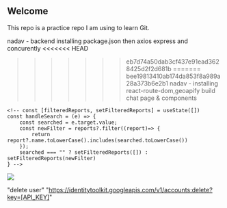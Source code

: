Welcome
-------------------------------
This repo is a practice repo I am using to learn Git.

nadav - backend installing package.json then axios express and concurently
<<<<<<< HEAD
>>>>>>> eb7d74a50dab3cf437e91ead3628425d2f2d681b
=======
>>>>>>> bee19813410ab174da853f8a989a28a373b6e2b1
nadav - installing react-route-dom,geoapify build chat page & components

<!-- const CurrentLocation = () => {
    const lat = 31.8952532;
    const lng = 34.8105616;
    const myAPIKey = "cb3099bb7a604bb0b86052dbe0ad8b65";
    const reverseGeocodingUrl = `https://api.geoapify.com/v1/geocode/reverse?lat=${lat}&lon=${lng}&apiKey=${myAPIKey}`;

    fetch(reverseGeocodingUrl).then(result => result.json())
      .then(featureCollection => {
        console.log(featureCollection);
      });
    return(
        <>
        </>
    )
}

export default CurrentLocation; -->
<!-- ///////////// -->
<!-- import React, { useState } from 'react'
import { GeoapifyGeocoderAutocomplete, GeoapifyContext } from '@geoapify/react-geocoder-autocomplete'
// import '@geoapify/geocoder-autocomplete/styles/minimal.css'

const AutocompleteLocation = () => {
    const [location, setLocation] = useState("");

    function onPlaceSelect(value) {
      console.log(value);
    }
  // properties.city/country/lat/lon
    function onSuggectionChange(value) {
      console.log(value);
    }

  return <GeoapifyContext apiKey="cb3099bb7a604bb0b86052dbe0ad8b65">
<GeoapifyGeocoderAutocomplete 
  placeholder="Enter address here"
  placeSelect={onPlaceSelect}
  suggestionsChange={onSuggectionChange}
/>
</GeoapifyContext>

}

export default AutocompleteLocation; -->

<!-- ////////////// -->
<!-- SearchBar -->
    <!-- const [filteredReports, setFilteredReports] = useState([])
    const handleSearch = (e) => {
        const searched = e.target.value;
        const newFilter = reports?.filter((report)=> {
            return report?.name.toLowerCase().includes(searched.toLowerCase())
        });
        searched === "" ? setFilteredReports([]) : setFilteredReports(newFilter)
    } -->
<img src="https://i.ibb.co/QKjmKsM/changepassword.png"/>

"delete user"
"https://identitytoolkit.googleapis.com/v1/accounts:delete?key=[API_KEY]"